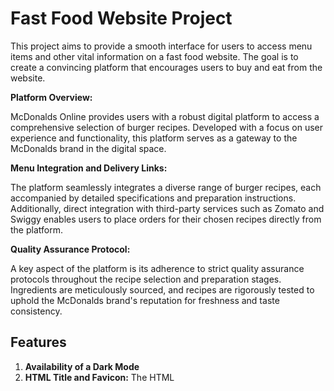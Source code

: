 # Fast Food Website Project

This project aims to provide a smooth interface for users to access menu items and other vital information on a fast food website. The goal is to create a convincing platform that encourages users to buy and eat from the website.

**Platform Overview:**

McDonalds Online provides users with a robust digital platform to access a comprehensive selection of burger recipes. Developed with a focus on user experience and functionality, this platform serves as a gateway to the McDonalds brand in the digital space.

**Menu Integration and Delivery Links:**

The platform seamlessly integrates a diverse range of burger recipes, each accompanied by detailed specifications and preparation instructions. Additionally, direct integration with third-party services such as Zomato and Swiggy enables users to place orders for their chosen recipes directly from the platform.

**Quality Assurance Protocol:**

A key aspect of the platform is its adherence to strict quality assurance protocols throughout the recipe selection and preparation stages. Ingredients are meticulously sourced, and recipes are rigorously tested to uphold the McDonalds brand's reputation for freshness and taste consistency.

## Features

1. **Availability of a Dark Mode**
2. **HTML Title and Favicon:** The HTML <title> tag is set to "McDonald’s", providing the title for the webpage. A shortcut icon (favicon) is linked to the webpage using the McDonald's logo.
3. **External Libraries and Fonts:** Various external libraries and fonts are linked to the webpage, including Google Fonts, Font Awesome, and Remix Icon.
4. **Swiper CSS & JS:** Swiper CSS and JS files are included to enable the integration of Swiper, a popular touch-enabled slider library.
5. **Scroll Reveal:** The Scroll Reveal library is included to animate elements as they come into view during scrolling.
6. **JavaScript Code:** JavaScript code is provided to implement various functionalities on the webpage, including scroll animations, navigation menu toggling, menu bar functionality, dark mode toggle, scroll-to-top button, and scroll header styling.
7. **Express Server Setup:** The Express framework is used to set up a server for handling HTTP requests.
8. **MongoDB Integration:** The Mongoose library is used to establish a connection with a MongoDB database.
9. **Routing and Redirects:** Express routes are defined to handle different HTTP requests, such as GET and POST requests.
10. **Server Listening:** The Express server is configured to listen on a specific port (defaulting to port 5000).
11. **Responsive Web Design:** Various responsive design techniques are implemented to ensure optimal viewing experience across devices.

## Description

### Frontend

**Technologies used:** HTML, CSS, Tailwind (Customized), Remix Icons, Google Fonts, Font Awesome, Scroll Reveal.

The Main Page consists of Home Page, Footer and various sections like Home, Menu, Order Online, Review, and Contacts. These sections can be accessed from the navigation, and Swiper JS is used in many places for enhanced user experience. Transitions and visual effects have been added to improve user engagement.

### Backend

**Technologies and packages Used:** Node.js, JavaScript, Express JS, Mongoose, Nodemon, Body-Parser.

An internal server has been set up using Express.js, and routing has been established to handle data exchange between different pages. Validation of data is performed on the backend. Backend scripts handle functionalities such as user authentication and enabling/disabling various features.

## Future Scope

Various enhancements can be incorporated into the project, including:

- Integrating a web page to order food (including scaling and secure payment gateways).
- Integrating review tools.
- Implementing a better frontend using frameworks like React.
- Integrating an email authentication system during sign-up.
- Implementing a timeout for security reasons on the login page.
- Enhancing password security.
- Including a careers page on the main website.
- Hosting the website for public use using a good domain name.

## Challenges Faced

- Establishing backend connections and routing.
- Implementing complex transitions and visual effects.
- Implementing dark mode.
- Utilizing Swiper.js for unique user review display.

## Screenshots

![Screenshot 1](https://github.com/Hyperspectral01/Fast_Food_Website_Static/assets/165186002/a1649e98-7bf9-449d-9f26-ea4f0b70ba85)
![Screenshot 2](https://github.com/Hyperspectral01/Fast_Food_Website_Static/assets/165186002/51ad88dd-5c98-497e-9cf8-1855b5eeb9bb)
![Screenshot 3](https://github.com/Hyperspectral01/Fast_Food_Website_Static/assets/165186002/86fbe5d9-935b-429f-8bf5-91159607152a)
![Screenshot 4](https://github.com/Hyperspectral01/Fast_Food_Website_Static/assets/165186002/4c370627-6963-41bd-8838-ebbde83ebc51)
![Screenshot 5](https://github.com/Hyperspectral01/Fast_Food_Website_Static/assets/165186002/18e1d6d2-3336-40b7-9f16-92287e7cb524)
![Screenshot 6](https://github.com/Hyperspectral01/Fast_Food_Website_Static/assets/165186002/128a761f-5a65-4c5f-9f0c-6aecf1c5f946)
![Screenshot 7](https://github.com/Hyperspectral01/Fast_Food_Website_Static/assets/165186002/5e72ec2a-ec3d-46dc-8762-88006dab16eb)
![Screenshot 8](https://github.com/Hyperspectral01/Fast_Food_Website_Static/assets/165186002/6b66dc9a-0d30-442e-b318-8274abeb2910)
![Screenshot 9](https://github.com/Hyperspectral01/Fast_Food_Website_Static/assets/165186002/f1c4f20e-7e85-40db-8528-7ced605d07ec)
![Screenshot 10](https://github.com/Hyperspectral01/Fast_Food_Website_Static/assets/165186002/95d01a96-1c97-47b0-b96b-94d6d476ea5f)
![Screenshot 11](https://github.com/Hyperspectral01/Fast_Food_Website_Static/assets/165186002/2a6a9239-92e4-4ff1-9449-fdbfa43f05a7)
![Screenshot 12](https://github.com/Hyperspectral01/Fast_Food_Website_Static/assets/165186002/e9b686fd-f255-4983-ae57-92d4f8447977)
